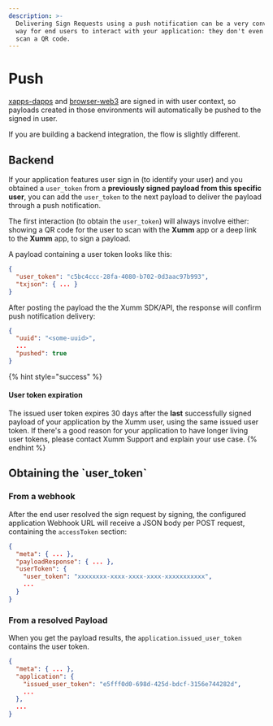 ```yaml
---
description: >-
  Delivering Sign Requests using a push notification can be a very convenient
  way for end users to interact with your application: they don't even have to
  scan a QR code.
---
```


# Push

[xapps-dapps](../../../environments/xapps-dapps/ "mention") and [browser-web3](../../../environments/browser-web3/ "mention") are signed in with user context, so payloads created in those environments will automatically be pushed to the signed in user.

If you are building a backend integration, the flow is slightly different.

## Backend

If your application features user sign in (to identify your user) and you obtained a `user_token` from a **previously signed payload from this specific user**, you can add the `user_token` to the next payload to deliver the payload through a push notification.

The first interaction (to obtain the `user_token`) will always involve either: showing a QR code for the user to scan with the **Xumm** app or a deep link to the **Xumm** app, to sign a payload.

A payload containing a user token looks like this:

```json
{
  "user_token": "c5bc4ccc-28fa-4080-b702-0d3aac97b993",
  "txjson": { ... }
}
```

After posting the payload the the Xumm SDK/API, the response will confirm push notification delivery:

```json
{
  "uuid": "<some-uuid>",
  ...
  "pushed": true
}
```

{% hint style="success" %}
#### User token expiration

The issued user token expires 30 days after the **last** successfully signed payload of your application by the Xumm user, using the same issued user token. If there's a good reason for your application to have longer living user tokens, please contact Xumm Support and explain your use case.
{% endhint %}

## Obtaining the \`user\_token\`

### From a webhook

After the end user resolved the sign request by signing, the configured application Webhook URL will receive a JSON body per POST request, containing the `accessToken` section:

```json
{
  "meta": { ... },
  "payloadResponse": { ... },
  "userToken": {
    "user_token": "xxxxxxxx-xxxx-xxxx-xxxx-xxxxxxxxxxx",
    ...
  }
}
```

### From a resolved Payload

When you get the payload results, the `application`.`issued_user_token` contains the user token.

```json
{
  "meta": { ... },
  "application": {
    "issued_user_token": "e5fff0d0-698d-425d-bdcf-3156e744282d",
    ...
  },
  ...
}
```
